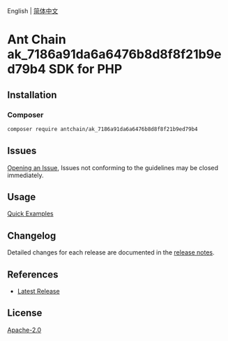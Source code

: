 English | [简体中文](README-CN.md)

# Ant Chain ak_7186a91da6a6476b8d8f8f21b9ed79b4 SDK for PHP

## Installation

### Composer

```bash
composer require antchain/ak_7186a91da6a6476b8d8f8f21b9ed79b4
```

## Issues

[Opening an Issue](https://github.com/alipay/antchain-openapi-prod-sdk/issues/new), Issues not conforming to the guidelines may be closed immediately.

## Usage

[Quick Examples](https://github.com/alipay/antchain-openapi-prod-sdk/blob/master/docs/0-Examples-EN.md#quick-examples)

## Changelog

Detailed changes for each release are documented in the [release notes](./ChangeLog.txt).

## References

* [Latest Release](https://github.com/antchain-openapi-sdk-php)

## License

[Apache-2.0](http://www.apache.org/licenses/LICENSE-2.0)
